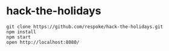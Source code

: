 hack-the-holidays
=================

```
git clone https://github.com/respoke/hack-the-holidays.git
npm install
npm start
open http://localhost:8080/
```